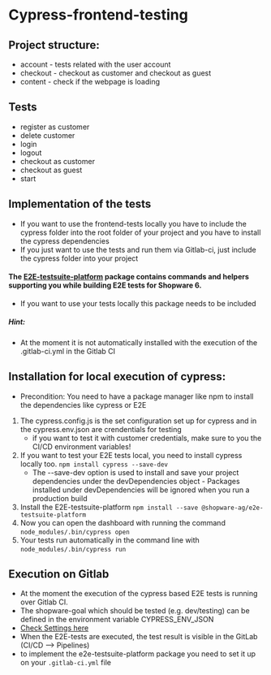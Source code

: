 # Cypress-frontend-testing

## Project structure:
- account - tests related with the user account
- checkout - checkout as customer and checkout as guest
- content - check if the webpage is loading
  
## Tests 
  - register as customer
  - delete customer
  - login
  - logout
  - checkout as customer
  - checkout as guest
  - start

## Implementation of the tests
- If you want to use the frontend-tests locally you have to include the cypress folder into the root folder of your project and you have to install the cypress dependencies
- If you just want to use the tests and run them via Gitlab-ci, just include the cypress folder into your project

#### The [E2E-testsuite-platform](https://github.com/shopware/e2e-testsuite-platform) package contains commands and helpers supporting you while building E2E tests for Shopware 6.
- If you want to use your tests locally this package needs to be included 

##### Hint:
- At the moment it is not automatically installed with the execution of the .gitlab-ci.yml in the Gitlab CI

## Installation for local execution of cypress:
- Precondition: You need to have a package manager like npm to install the dependencies like cypress or E2E
1. The cypress.config.js is the set configuration set up for cypress and in the cypress.env.json are crendentials for testing
   - if you want to test it with customer credentials, make sure to you the CI/CD environment variables!
2. If you want to test your E2E tests local, you need to install cypress locally too.
```npm install cypress --save-dev```
   - The --save-dev option is used to install and save your project dependencies under the devDependencies object - Packages installed under devDependencies will be ignored when you run a production build
3. Install the E2E-testsuite-platform ```npm install --save @shopware-ag/e2e-testsuite-platform```
4. Now you can open the dashboard with running the command ````node_modules/.bin/cypress open````
5. Your tests run automatically in the command line with ```node_modules/.bin/cypress run```

## Execution on Gitlab
- At the moment the execution of the cypress based E2E tests is running over Gitlab CI. 
- The shopware-goal which should be tested (e.g. dev/testing) can be defined in the environment variable CYPRESS_ENV_JSON
- [Check Settings here](https://gitlab.portaltech.cloud/ruben.allenstein/cypress-frontend-testing)
- When the E2E-tests are executed, the test result is visible in the GitLab (CI/CD --> Pipelines)
- to implement the e2e-testsuite-platform package you need to set it up on your ```.gitlab-ci.yml``` file